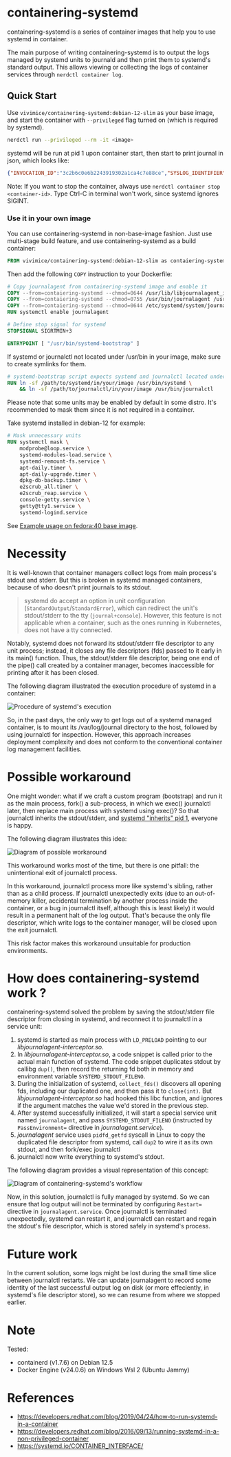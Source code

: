 # containering-systemd

containering-systemd is a series of container images that help you to use systemd in container.

The main purpose of writing containering-systemd is to output the logs managed by systemd units to journald and then print them to systemd's standard output. This allows viewing or collecting the logs of container services through `nerdctl container log`.

## Quick Start

Use `vivimice/containering-systemd:debian-12-slim` as your base image, and start the container with `--privileged` flag turned on (which is required by systemd).

```bash
nerdctl run --privileged --rm -it <image>
```

systemd will be run at pid 1 upon container start, then start to print journal in json, which looks like:

```json
{"INVOCATION_ID":"3c2b6c0e6b2243919302a1ca4c7e88ce","SYSLOG_IDENTIFIER":"systemd","CODE_FILE":"src/core/job.c","_MACHINE_ID":"276c1ff3909142adbf5f4dc12d7bbc94","_UID":"0","_SOURCE_REALTIME_TIMESTAMP":"1714447679804730","__MONOTONIC_TIMESTAMP":"5698138892499","CODE_FUNC":"job_emit_done_message","_TRANSPORT":"journal","MESSAGE_ID":"39f53479d3a045ac8e11786248231fbf","_CMDLINE":"/usr/bin/systemd","JOB_RESULT":"done","_SYSTEMD_UNIT":"init.scope","_SYSTEMD_CGROUP":"/init.scope","__CURSOR":"s=784c7d3aed7243adb9a2f5cc526e9453;i=343;b=4c1baa9d6d4d44d5af054b0f017ab0d8;m=52eb38b68d3;t=61747f4f0d53e;x=cd8f19eb19d1cf50","_PID":"1","_SELINUX_CONTEXT":"unconfined\n","SYSLOG_FACILITY":"3","_GID":"0","MESSAGE":"Reached target sysinit.target - System Initialization.","_SYSTEMD_SLICE":"-.slice","_HOSTNAME":"fec3a45b4903","JOB_ID":"4","UNIT":"sysinit.target","_RUNTIME_SCOPE":"system","_BOOT_ID":"4c1baa9d6d4d44d5af054b0f017ab0d8","CODE_LINE":"768","_CAP_EFFECTIVE":"1ffffffffff","PRIORITY":"6","__REALTIME_TIMESTAMP":"1714447679804734","JOB_TYPE":"start","_EXE":"/usr/lib/systemd/systemd","_COMM":"systemd","TID":"1"}
```

Note: If you want to stop the container, always use `nerdctl container stop <container-id>`. Type Ctrl-C in terminal won't work, since systemd ignores SIGINT.

### Use it in your own image

You can use containering-systemd in non-base-image fashion. Just use multi-stage build feature, and use containering-systemd as a build container: 

```Dockerfile
FROM vivimice/containering-systemd:debian-12-slim as contaiering-systemd
```

Then add the following `COPY` instruction to your Dockerfile:

```Dockerfile
# Copy journalagent from containering-systemd image and enable it
COPY --from=contaiering-systemd --chmod=0644 /usr/lib/libjournalagent_interceptor.so          /usr/lib/
COPY --from=contaiering-systemd --chmod=0755 /usr/bin/journalagent /usr/bin/systemd-bootstrap /usr/bin/
COPY --from=contaiering-systemd --chmod=0644 /etc/systemd/system/journalagent.service         /etc/systemd/system/
RUN systemctl enable journalagent

# Define stop signal for systemd
STOPSIGNAL SIGRTMIN+3

ENTRYPOINT [ "/usr/bin/systemd-bootstrap" ]
```

If systemd or journalctl not located under /usr/bin in your image, make sure to create symlinks for them.

```Dockerfile
# systemd-bootstrap script expects systemd and journalctl located under /usr/bin
RUN ln -sf /path/to/systemd/in/your/image /usr/bin/systemd \
    && ln -sf /path/to/journalctl/in/your/image /usr/bin/journalctl
```

Please note that some units may be enabled by default in some distro. It's recommended to mask them since it is not required in a container. 

Take systemd installed in debian-12 for example:

```Dockerfile
# Mask unnecessary units
RUN systemctl mask \
    modprobe@loop.service \
    systemd-modules-load.service \
    systemd-remount-fs.service \
    apt-daily.timer \
    apt-daily-upgrade.timer \
    dpkg-db-backup.timer \
    e2scrub_all.timer \
    e2scrub_reap.service \
    console-getty.service \
    getty@tty1.service \
    systemd-logind.service
```

See [Example usage on fedora:40 base image](examples/own-base-image/Dockerfile).

# Necessity

It is well-known that container managers collect logs from main process's stdout and stderr. But this is broken in systemd managed containers, because of who doesn't print journals to its stdout.

> systemd do accept an option in unit configuration (`StandardOutput`/`StandardError`), which can redirect the unit's stdout/stderr to the tty (`journal+console`). However, this feature is not applicable when a container, such as the ones running in Kubernetes, does not have a tty connected.

Notably, systemd does not forward its stdout/stderr file descriptor to any unit process; instead, it closes any file descriptors (fds) passed to it early in its main() function. Thus, the stdout/stderr file descriptor, being one end of the pipe() call created by a container manager, becomes inaccessible for printing after it has been closed.

The following diagram illustrated the execution procedure of systemd in a container:

![Procedure of systemd's execution](images/pid_1_routine.png)

So, in the past days, the only way to get logs out of a systemd managed container, is to mount its /var/log/journal directory to the host, followed by using journalctl for inspection. However, this approach increases deployment complexity and does not conform to the conventional container log management facilities.

# Possible workaround

One might wonder: what if we craft a custom program (bootstrap) and run it as the main process, fork() a sub-process, in which we exec() journalctl later, then replace main process with systemd using exec()? So that journalctl inherits the stdout/stderr, and [systemd "inherits" pid 1](https://developers.redhat.com/blog/2016/09/13/running-systemd-in-a-non-privileged-container), everyone is happy.

The following diagram illustrates this idea:

![Diagram of possible workaround](images/possible_workaround.png)

This workaround works most of the time, but there is one pitfall: the unintentional exit of journalctl process.

In this workaround, journalctl process more like systemd's sibling, rather than as a child process. If journalctl unexpectedly exits (due to an out-of-memory killer, accidental termination by another process inside the container, or a bug in journalctl itself, although this is least likely) it would result in a permanent halt of the log output. That's because the only file descriptor, which write logs to the container manager, will be closed upon the exit journalctl.

This risk factor makes this workaround unsuitable for production environments.

# How does containering-systemd work ?

containering-systemd solved the problem by saving the stdout/stderr file descriptor from closing in systemd, and reconnect it to journalctl in a service unit:

1. systemd is started as main process with `LD_PRELOAD` pointing to our _libjournalagent-interceptor.so_.
2. In _libjournalagent-interceptor.so_, a code snippet is called prior to the actual main function of systemd. The code snippet duplicates stdout by callibg `dup()`, then record the returning fd both in memory and environment variable `SYSTEMD_STDOUT_FILENO`.
3. During the initialization of systemd, `collect_fds()` discovers all opening fds, including our duplicated one, and then pass it to `close(int)`. But _libjournalagent-interceptor.so_ had hooked this libc function, and ignores if the argument matches the value we'd stored in the previous step.
4. After systemd successfully initialized, it will start a special service unit named `journalagent`, and pass `SYSTEMD_STDOUT_FILENO` (instructed by `PassEnvironment=` directive in _journalagent.service_).
5. _journalagent_ service uses `pidfd_getfd` syscall in Linux to copy the duplicated file descriptor from systemd, call `dup2` to wire it as its own stdout, and then fork/exec journalctl
6. journalctl now write everything to systemd's stdout.

The following diagram provides a visual representation of this concept:

![Diagram of containering-systemd's workflow](images/containering-systemd-workflow.png)

Now, in this solution, journalctl is fully managed by systemd. So we can ensure that log output will not be terminated by configuring `Restart=` directive in `journalagent.service`. Once journalctl is terminated unexpectedly, systemd can restart it, and journalctl can restart and regain the stdout's file descriptor, which is stored safely in systemd's process.

# Future work

In the current solution, some logs might be lost during the small time slice between journalctl restarts. We can update journalagent to record some identity of the last successful output log on disk (or more effeciently, in systemd's file descriptor store), so we can resume from where we stopped earlier.

# Note

Tested:

- containerd (v1.7.6) on Debian 12.5
- Docker Engine (v24.0.6) on Windows Wsl 2 (Ubuntu Jammy)

# References

- https://developers.redhat.com/blog/2019/04/24/how-to-run-systemd-in-a-container
- https://developers.redhat.com/blog/2016/09/13/running-systemd-in-a-non-privileged-container
- https://systemd.io/CONTAINER_INTERFACE/

